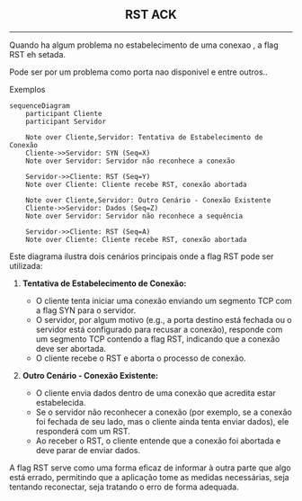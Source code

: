 <h2 align="center">RST ACK</h2>
<hr>


Quando ha algum problema no estabelecimento de uma conexao , a flag RST eh setada.

Pode ser por um problema como porta nao disponivel e entre outros..

Exemplos


```mermaid
sequenceDiagram
    participant Cliente
    participant Servidor

    Note over Cliente,Servidor: Tentativa de Estabelecimento de Conexão
    Cliente->>Servidor: SYN (Seq=X)
    Note over Servidor: Servidor não reconhece a conexão

    Servidor->>Cliente: RST (Seq=Y)
    Note over Cliente: Cliente recebe RST, conexão abortada

    Note over Cliente,Servidor: Outro Cenário - Conexão Existente
    Cliente->>Servidor: Dados (Seq=Z)
    Note over Servidor: Servidor não reconhece a sequência

    Servidor->>Cliente: RST (Seq=A)
    Note over Cliente: Cliente recebe RST, conexão abortada

```


Este diagrama ilustra dois cenários principais onde a flag RST pode ser utilizada:

1. **Tentativa de Estabelecimento de Conexão:**
    
    - O cliente tenta iniciar uma conexão enviando um segmento TCP com a flag SYN para o servidor.
    - O servidor, por algum motivo (e.g., a porta destino está fechada ou o servidor está configurado para recusar a conexão), responde com um segmento TCP contendo a flag RST, indicando que a conexão deve ser abortada.
    - O cliente recebe o RST e aborta o processo de conexão.
2. **Outro Cenário - Conexão Existente:**
    
    - O cliente envia dados dentro de uma conexão que acredita estar estabelecida.
    - Se o servidor não reconhecer a conexão (por exemplo, se a conexão foi fechada de seu lado, mas o cliente ainda tenta enviar dados), ele responderá com um RST.
    - Ao receber o RST, o cliente entende que a conexão foi abortada e deve parar de enviar dados.

A flag RST serve como uma forma eficaz de informar à outra parte que algo está errado, permitindo que a aplicação tome as medidas necessárias, seja tentando reconectar, seja tratando o erro de forma adequada.